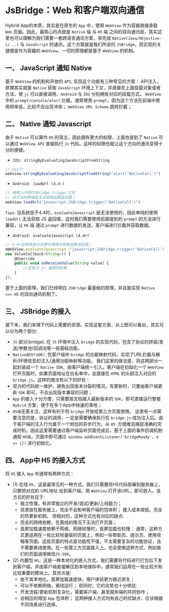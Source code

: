 <!--
 * @Description: 
 * @Version: 2.0
 * @Autor: zhaojunyun-jk
 * @Date: 2020-08-11 10:29:41
 * @LastEditors: zhaojunyun-jk
 * @LastEditTime: 2020-08-26 11:41:00
-->
# JsBridge：Web 和客户端双向通信

Hybrid App的本质，其实是在原生的 `App` 中，使用 `WebView` 作为容器直接承载 `Web` 页面。因此，最核心的点就是 `Native` 端 与 `H5` 端 之间的双向通讯层，其实这里也可以理解为我们需要一套跨语言通讯方案，来完成 `Native(Java/Objective-c/...)` 与 `JavaScript` 的通讯。这个方案就是我们所说的 `JSBridge`，而实现的关键便是作为容器的 `WebView`，一切的原理都是基于 `WebView` 的机制。

## 一、 JavaScript 通知 Native
基于 `WebView` 的机制和开放的 `API`, 实现这个功能有三种常见的方案：
API注入，原理其实就是 `Native` 获取 `JavaScript` 环境上下文，并直接在上面挂载对象或者方法，使 `js` 可以直接调用，`Android` 与 `IOS` 分别拥有对应的挂载方式。
`WebView` 中的 `prompt/console/alert` 拦截，通常使用 `prompt`，因为这个方法在前端中使用频率低，比较不会出现冲突；
`WebView URL Scheme` 跳转拦截；

## 二、 Native 通知 Javascript
由于 `Native` 可以算作 `H5` 的宿主，因此拥有更大的权限，上面也提到了 `Native` 可以通过 `WebView API` 直接执行 `Js` 代码。这样的权限也就让这个方向的通讯变得十分的便捷。
- `IOS: stringByEvaluatingJavaScriptFromString`
``` js
// Swift
webview.stringByEvaluatingJavaScriptFromString("alert('NativeCall')")
```

- `Android: loadUrl (4.4-)`
```js
// 调用js中的JSBridge.trigger方法
// 该方法的弊端是无法获取函数返回值；
webView.loadUrl("javascript:JSBridge.trigger('NativeCall')")
```

`Tips`: 当系统低于4.4时，`evaluateJavascript` 是无法使用的，因此单纯的使用 `loadUrl` 无法获取 JS 返回值，这时我们需要使用前面提到的 `prompt` 的方法进行兼容，让 `H5` 端 通过 `prompt` 进行数据的发送，客户端进行拦截并获取数据。
- `Android: evaluateJavascript (4.4+)`
```js
// 4.4+后使用该方法便可调用并获取函数返回值；
mWebView.evaluateJavascript（"javascript:JSBridge.trigger('NativeCall')", 	 
new ValueCallback<String>() {
    @Override
    public void onReceiveValue(String value) {
        //此处为 js 返回的结果
    }
});
```
基于上面的原理，我们已经明白 `JSBridge` 最基础的原理，并且能实现 `Native <=> H5` 的双向通讯机制了。


## 三、 JSBridge 的接入
接下来，我们来理下代码上需要的资源。实现这套方案，从上图可以看出，其实可以分为两个部分:
- `JS` 部分(bridge): 在 `JS` 环境中注入 `bridge` 的实现代码，包含了协议的拼装/发送/参数池/回调池等一些基础功能。
- `Native部分(SDK)`: 在客户端中 `bridge` 的功能映射代码，实现了URL拦截与解析/环境信息的注入/通用功能映射等功能。
我们这里的做法是，将这两部分一起封装成一个 `Native SDK`，由客户端统一引入。客户端在初始化一个 `WebView` 打开页面时，如果页面地址在白名单中，会直接在 `HTML` 的头部注入对应的 `bridge.js`。这样的做法有以下的好处：
- 双方的代码统一维护，避免出现版本分裂的情况。有更新时，只要由客户端更新 `SDK` 即可，不会出现版本兼容的问题；
- `App` 的接入十分方便，只需要按文档接入最新版本的 `SDK`，即可直接运行整套 `Hybrid` 方案，便于在多个App中快速的落地；
- `H5端`无需关注，这样有利于将 `bridge` 开放给第三方页面使用。
这里有一点需要注意的是，协议的调用，一定是需要确保执行在 `bridge.js` 成功注入后。由于客户端的注入行为属于一个附加的异步行为，从 `H5 `方很难去捕捉准确的完成时机，因此这里需要通过客户端监听页面完成后，基于上面的事件回调机制通知 `H5端`，页面中即可通过` window.addEventListener('bridgeReady', e => {})` 进行初始化。

## 四、 App中 H5 的接入方式
将 `H5` 接入 `App` 中通常有两种方式：
- (1) 在线 `H5`，这是最常见的一种方式。我们只需要将H5代码部署到服务器上，只要把对应的 URL地址 给到客户端，用 `WebView` 打开该URL，即可嵌入。该方式的好处在于:
  - 独立性强，有非常独立的开发/调试/更新/上线能力；
  - 资源放在服务器上，完全不会影响客户端的包体积；
接入成本很低，完全的热更新机制。
但相对的，这种方式也有对应的缺点:
  - 完全的网络依赖，在离线的情况下无法打开页面；
  - 首屏加载速度依赖于网络，网络较慢时，首屏加载也较慢；
通常，这种方式更适用在一些比较轻量级的页面上，例如一些帮助页、提示页、使用攻略等页面。这些页面的特点是功能性不强，不太需要复杂的功能协议，且不需要离线使用。在一些第三方页面接入上，也会使用这种方式，例如我们的页面调用微信`JS-SDK`。
- (2) 内置包 `H5`，这是一种本地化的嵌入方式，我们需要将代码进行打包后下发到客户端，并由客户端直接解压到本地储存中。通常我们运用在一些比较大和比较重要的模块上。其优点是:
  - 由于其本地化，首屏加载速度快，用户体验更为接近原生；
  - 可以不依赖网络，离线运行；
但同时，它的劣势也十分明显:
  - 开发流程/更新机制复杂化，需要客户端，甚至服务端的共同协作；
  - 会相应的增加 `App` 包体积；
这两种接入方式均有自己的优缺点，应该根据不同场景进行选择。